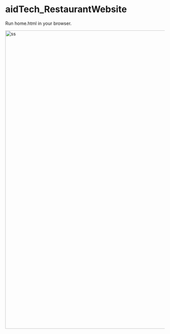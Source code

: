 # aidTech_RestaurantWebsite
Run home.html in your browser.

<img width="943" alt="ss" src="https://github.com/sumairaawan98/aidTech_RestaurantWebsite/assets/60813545/8b6385a6-2762-4e6e-b53a-badedd6ebe76">
